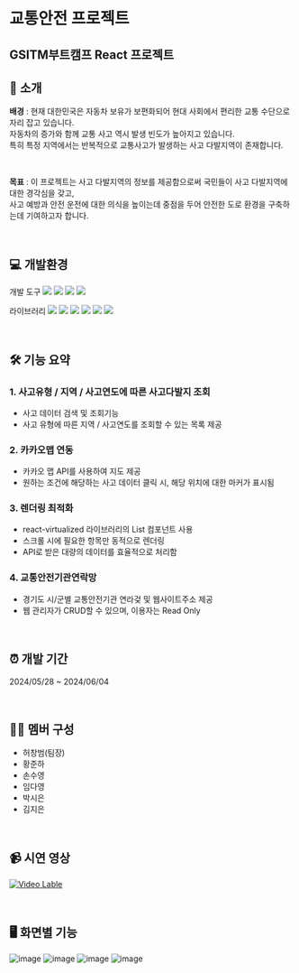 # 교통안전 프로젝트
## GSITM부트캠프 React 프로젝트

## 🚥 소개
**배경** : 현재 대한민국은 자동차 보유가 보편화되어 현대 사회에서 편리한 교통 수단으로 자리 잡고 있습니다.  
자동차의 증가와 함께 교통 사고 역시 발생 빈도가 높아지고 있습니다.  
특히 특정 지역에서는 반복적으로 교통사고가 발생하는 사고 다발지역이 존재합니다.  

<br>

**목표** : 이 프로젝트는 사고 다발지역의 정보를 제공함으로써 국민들이 사고 다발지역에 대한 경각심을 갖고,  
사고 예방과 안전 운전에 대한 의식을 높이는데 중점을 두어 안전한 도로 환경을 구축하는데 기여하고자 합니다.  

<br>

## 💻 개발환경
개발 도구 <img src="https://img.shields.io/badge/HTML-FF0000"> <img src="https://img.shields.io/badge/CSS-013ADF"> <img src="https://img.shields.io/badge/JavaScript-FFFF00"> <img src="https://img.shields.io/badge/React-81BEF7">

라이브러리 <img src="https://img.shields.io/badge/axios-AC58FA"> <img src="https://img.shields.io/badge/react-58D3F7"> <img src="https://img.shields.io/badge/react dom-FA5858"> <img src="https://img.shields.io/badge/react icon-FA8258"> <img src="https://img.shields.io/badge/react router dom-F4FA58"> <img src="https://img.shields.io/badge/react virtualized-58FA58">

<br>

## 🛠 기능 요약
### 1. 사고유형 / 지역 / 사고연도에 따른 사고다발지 조회
- 사고 데이터 검색 및 조회기능
- 사고 유형에 따른 지역 / 사고연도를 조회할 수 있는 목록 제공
### 2. 카카오맵 연동
- 카카오 맵 API를 사용하여 지도 제공
- 원하는 조건에 해당하는 사고 데이터 클릭 시, 해당 위치에 대한 마커가 표시됨
### 3. 렌더링 최적화
- react-virtualized 라이브러리의 List 컴포넌트 사용
- 스크롤 시에 필요한 항목만 동적으로 렌더링
- API로 받은 대량의 데이터를 효율적으로 처리함
### 4. 교통안전기관연락망
- 경기도 시/군별 교통안전기관 연라겇 및 웹사이트주소 제공
- 웹 관리자가 CRUD할 수 있으며, 이용자는 Read Only


<br>


## ⏰ 개발 기간
2024/05/28 ~ 2024/06/04

<br>

## 👩‍💻 멤버 구성
- 허창범(팀장)
- 황준하
- 손수영
- 임다영  
- 박시은
- 김지은

<br>


## 📹 시연 영상
[![Video Lable](http://img.youtube.com/vi/LJhPGPtheq4/0.jpg)](http://youtu.be/LJhPGPtheq4)

<br>

## 🖥 화면별 기능
![image](https://github.com/GSITM-Team3/react-traffic-safety/assets/144106932/d1570657-af01-4d3f-a4f5-161d63ba7d4e)
![image](https://github.com/GSITM-Team3/react-traffic-safety/assets/144106932/881ad2cb-29c4-4e31-83f9-2c8c6a3fbc72)
![image](https://github.com/GSITM-Team3/react-traffic-safety/assets/144106932/3c416d74-4e29-4b77-a1e1-acfb1f4c77b6)
![image](https://github.com/GSITM-Team3/react-traffic-safety/assets/144106932/b27133f9-9344-4a1b-beca-f4355515a1bb)
